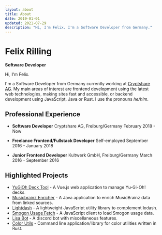 ```yaml
---
layout: about
title: About
date: 2019-01-01
updated: 2021-07-29
description: "Hi, I'm Felix. I'm a Software Developer from Germany."
---
```


# Felix Rilling

**Software Developer**

Hi, I'm Felix.

I'm a Software Developer from Germany currently working at [Cryptshare AG](https://www.cryptshare.com/).
My main areas of interest are frontend development using the latest web technologies, making sites fast and accessible, or backend development using JavaScript, Java or Rust.
I use the pronouns _he/him_.

## Professional Experience

-   **Software Developer**
    Cryptshare AG, Freiburg/Germany
    February 2018 - Now

-   **Freelance Frontend/Fullstack Developer**
    Self-employed
    September 2016 - January 2018

-   **Junior Frontend Developer**
    Kultwerk GmbH, Freiburg/Germany
    March 2016 - September 2016

## Highlighted Projects

-   [YuGiOh Deck Tool](https://ygoprodeck.com/card-database/deck-prices/) - A Vue.js web application to manage Yu-Gi-Oh! decks.
-   [Musicbrainz Enricher](https://github.com/FelixRilling/musicbrainz-enricher) - A Java application to enrich MusicBrainz data from linked sources.
-   [Lightdash](https://github.com/FelixRilling/lightdash) - A lightweight JavaScript utility library to complement lodash.
-   [Smogon Usage Fetch](https://github.com/FelixRilling/smogon-usage-fetch) - A JavaScript client to load Smogon usage data.
-   [Lisa Bot](https://github.com/FelixRilling/lisa-bot) - A discord bot with miscellaneous features.
-   [Color Utils](https://github.com/FelixRilling/color-utils) - Command line application/library for color utilities written in Rust.
